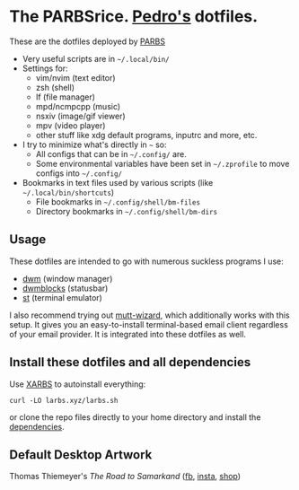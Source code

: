 # The PARBSrice. [Pedro's](https://www.github.com/xtcedro) dotfiles.

These are the dotfiles deployed by [PARBS](https://www.github.com/xtcedro/PARBS)

- Very useful scripts are in `~/.local/bin/`
- Settings for:
	- vim/nvim (text editor)
	- zsh (shell)
	- lf (file manager)
	- mpd/ncmpcpp (music)
	- nsxiv (image/gif viewer)
	- mpv (video player)
	- other stuff like xdg default programs, inputrc and more, etc.
- I try to minimize what's directly in `~` so:
	- All configs that can be in `~/.config/` are.
	- Some environmental variables have been set in `~/.zprofile` to move configs into `~/.config/`
- Bookmarks in text files used by various scripts (like `~/.local/bin/shortcuts`)
	- File bookmarks in `~/.config/shell/bm-files`
	- Directory bookmarks in `~/.config/shell/bm-dirs`

## Usage

These dotfiles are intended to go with numerous suckless programs I use:

- [dwm](https://www.github.com/xtcedro/dwm) (window manager)
- [dwmblocks](https://www.github.com/xtcedro/dwmblocks) (statusbar)
- [st](https://www.github.com/xtcedro/st) (terminal emulator)


I also recommend trying out
[mutt-wizard](https://github.com/lukesmithxyz/mutt-wizard), which additionally
works with this setup. It gives you an easy-to-install terminal-based email
client regardless of your email provider. It is integrated into these dotfiles
as well.

## Install these dotfiles and all dependencies

Use [XARBS](https://www.github.com/xtcedro/XARBS) to autoinstall everything:

```
curl -LO larbs.xyz/larbs.sh
```

or clone the repo files directly to your home directory and install the
[dependencies](https://github.com/xtcedro/PARBS/blob/master/static/progs.csv).

## Default Desktop Artwork

Thomas Thiemeyer's *The Road to Samarkand* ([fb](https://www.facebook.com/t.thiemeyer/), [insta](https://www.instagram.com/tthiemeyer/), [shop](https://www.redbubble.com/de/people/TThiemeyer/shop))
